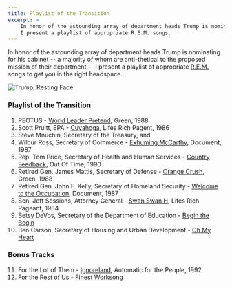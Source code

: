 ```yaml
---
title: Playlist of the Transition
excerpt: >
    In honor of the astounding array of department heads Trump is nominating for his cabinet, 
    I present a playlist of appropriate R.E.M. songs.
---
```


In honor of the astounding array of department heads Trump is nominating for his cabinet -- a majority of whom are anti-thetical to the proposed mission of their department -- I present a playlist of appropriate [R.E.M.][rem] songs to get you in the right headspace.

![Trump, Resting Face](http://i.imgur.com/3L0QAgl.jpg?4)

### Playlist of the Transition

1. PEOTUS - [World Leader Pretend](https://itun.es/us/GMxtbb?i=1095596539), Green, 1988
2. Scott Pruitt, EPA - [Cuyahoga](https://itun.es/us/Hh_6Q?i=720106762), Lifes Rich Pagent, 1986
3. Steve Mnuchin, Secretary of the Treasury, and
4. Wilbur Ross, Secretary of Commerce - [Exhuming McCarthy](https://itun.es/us/cYRn0?i=876002504), Document, 1987
5. Rep. Tom Price, Secretary of Health and Human Services - [Country Feedback](https://itun.es/us/EzEVdb?i=1136519226), Out Of Time, 1990
6. Retired Gen. James Mattis, Secretary of Defense - [Orange Crush](https://itun.es/us/GMxtbb?i=1095596542), Green, 1988
7. Retired Gen. John F. Kelly, Secretary of Homeland Security - [Welcome to the Occupation](https://itun.es/us/06SuZ?i=861064886), Document, 1987
8. Sen. Jeff Sessions, Attorney General - [Swan Swan H](https://itun.es/us/cYRn0?i=876002499), Lifes Rich Pageant, 1984
9. Betsy DeVos, Secretary of the Department of Education - [Begin the Begin](https://itun.es/us/cYRn0?i=876002489)
10. Ben Carson, Secretary of Housing and Urban Development - [Oh My Heart](https://itun.es/us/yb0o0?i=876298396)

### Bonus Tracks

11. For the Lot of Them - [Ignoreland](https://itun.es/us/xALwbb?i=1096439763), Automatic for the People, 1992
12. For the Rest of Us - [Finest Worksong](https://itun.es/us/yb0o0?i=876298396)


[rem]: http://remhq.com